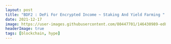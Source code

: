 ```yaml
---
layout: post
title: "BDF2 : DeFi For Encrypted Income ~ Staking And Yield Farming "
date: 2021-12-17
image: https://user-images.githubusercontent.com/80447701/146430989-ed8c9f54-f7c6-418e-a006-56c94641ea5e.png
headerImage: true
tags: [blockchain, hype] 
---
```



